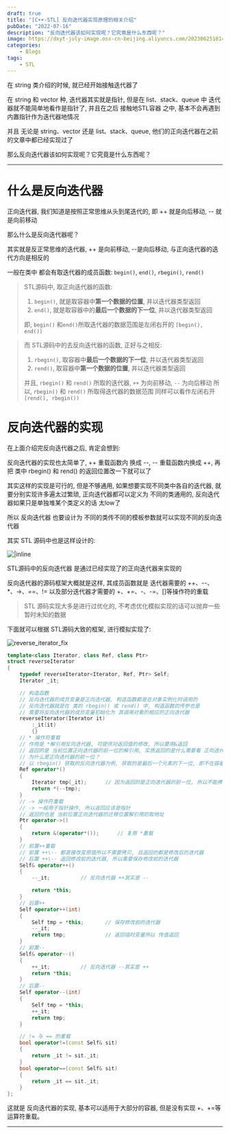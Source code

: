 ```yaml
---
draft: true
title: "[C++-STL] 反向迭代器实现原理的相关介绍"
pubDate: "2022-07-16"
description: "反向迭代器该如何实现呢？它究竟是什么东西呢？"
image: https://dxyt-july-image.oss-cn-beijing.aliyuncs.com/202306251814470.webp
categories:
    - Blogs
tags:
    - STL
---
```


在 string 类介绍的时候, 就已经开始接触迭代器了

在 string 和 vector 种, 迭代器其实就是指针, 但是在 list、stack、queue 中 迭代器就不能简单地看作是指针了, 并且在之后 接触地STL容器 之中, 基本不会再遇到内置指针作为迭代器地情况

并且 无论是 string、vector 还是 list、stack、queue, 他们的正向迭代器在之前的文章中都已经实现过了

那么反向迭代器该如何实现呢？它究竟是什么东西呢？

---

# 什么是反向迭代器

正向迭代器, 我们知道是按照正常思维从头到尾迭代的, 即 ++ 就是向后移动, -- 就是向前移动

那么什么是反向迭代器呢？

其实就是反正常思维的迭代器, ++ 是向前移动, --是向后移动, 与正向迭代器的迭代方向是相反的

一般在类中 都会有取迭代器的成员函数: `begin()`, `end()`, `rbegin()`, `rend()`

> STL源码中, 取正向迭代器的函数: 
>
> 1. `begin()`, 就是取容器中**第一个数据的位置**, 并以迭代器类型返回
> 2. `end()`, 就是取容器中的**最后一个数据的下一位**, 并以迭代器类型返回
>
> 即, `begin()` 和`end()`所取迭代器的数据范围是左闭右开的 `[begin(), end())`

> 而 STL源码中的去反向迭代器的函数, 正好与之相反: 
>
> 1. `rbegin()`, 取容器中**最后一个数据的下一位**, 并以迭代器类型返回
> 2. `rend()`, 取容器中**第一个数据的位置**, 并以迭代器类型返回
>
> 并且, `rbegin()` 和 `rend()` 所取的迭代器, `++` 为向前移动, `--` 为向后移动
> 所以, `rbegin()` 和 `rend()` 所取得迭代器的数据范围 同样可以看作左闭右开 `[rend(), rbegin())`

# 反向迭代器的实现

在上面介绍完反向迭代器之后, 肯定会想到: 

反向迭代器的实现也太简单了, ++ 重载函数内 换成 --, -- 重载函数内换成 ++, 再把 类中 rbegin() 和 rend() 的返回位置改一下就可以了

其实这样的实现是可行的, 但是不够通用, 如果想要实现不同类中各自的迭代器, 就要分别实现许多遍太过繁琐, 正向迭代器都可以定义为 不同的类通用的, 反向迭代器如果只是单独堆某个类定义的话 太low了

所以 反向迭代器 也要设计为 不同的类传不同的模板参数就可以实现不同的反向迭代器

其实 STL 源码中也是这样设计的: 

![|inline](https://dxyt-july-image.oss-cn-beijing.aliyuncs.com/image-20220716005519094.webp)

STL源码中的反向迭代器 是通过已经实现了的正向迭代器来实现的

反向迭代器的源码框架大概就是这样, 其成员函数就是 迭代器需要的 ++、--、*、->、==、!= 以及部分迭代器才需要的 +、+=、-、-=、[]等操作符的重载

> STL 源码实现大多是进行过优化的, 不考虑优化模拟实现的话可以抛弃一些暂时未知的数据

下面就可以根据 STL源码大致的框架, 进行模拟实现了: 

![reverse_iterator_fix](https://dxyt-july-image.oss-cn-beijing.aliyuncs.com/reverse_iterator_fix.webp)

```cpp
template<class Iterator, class Ref, class Ptr>
struct reverseIterator
{
    typedef reverseIterator<Iterator, Ref, Ptr> Self;
    Iterator _it;

    // 构造函数
    // 反向迭代器的成员变量是正向迭代器, 构造函数都是在对象实例化时调用的
    // 反向迭代器就是在 类的 rbegin() 或 rend() 中, 构造函数的传参也是
    // 需要将反向迭代器的成员变量初始化为 其调用对象的相应的正向迭代器
    reverseIterator(Iterator it)
        :_it(it)
        {}
    // * 操作符重载
    // 作用是 *解引用反向迭代器, 可提供对返回值的修改, 所以要用&返回
    // 返回的是 当前位置正向迭代器的前一位的解引用, 实质返回的是什么需要看 正向迭代器的实现
    // 为什么是正向迭代器的前一位？
    // 以 rbegin() 获取的反向迭代器为例, 获取的是最后一个元素的下一位, 即不在容器的数据范围内, 如果直接对当前位置的正向迭代器解引用, 会发生错误, 前一位才数据容器的数据范围
    Ref operator*()
    {
        Iterator tmp(_it); 		// 因为返回的是正向迭代器的前一位, 所以不能拷贝构造, 只能根据 传成员变量调用构造函数构造 Iterator
        return *(--tmp);
    }
    // -> 操作符重载
    // -> 一般用于指针操作, 所以返回应该是指针
    // 返回的也是 当前位置正向迭代器的迁移位置解引用的取地址
    Ptr operator->()
    {
        return &(operator*()); 		// 复用 *重载
    }
    // 前置++重载
    // 前置 ++\-- 都直接改变原值所以不需要拷贝, 且返回的都是修改后的迭代器
    // 后置 ++\-- 返回修改前的迭代器, 所以需要保存修改前的迭代器
    Self& operator++()
    {
        --_it; 			// 反向迭代器 ++其实是 --

        return *this;
    }
    // 后置++
    Self operator++(int)
    {
        Self tmp = *this; 		// 保存修改前的迭代器
        --_it;
        return tmp;  			// 返回临时变量所以 传值返回
    }
    // 前置--
    Self& operator--()
    {
        ++_it; 			// 反向迭代器 --其实是 ++
        return *this;
    }
    // 后置--
    Self operator--(int)
    {
        Self tmp = *this;
        ++_it;
        return tmp;
    }

    // != 与 == 的重载
    bool operator!=(const Self& sit)
    {
        return _it != sit._it;
    }
    bool operator==(const Self& sit)
    {
        return _it == sit._it;
    }
};
```

这就是 反向迭代器的实现, 基本可以适用于大部分的容器, 但是没有实现 +、+=等运算符重载。

---
